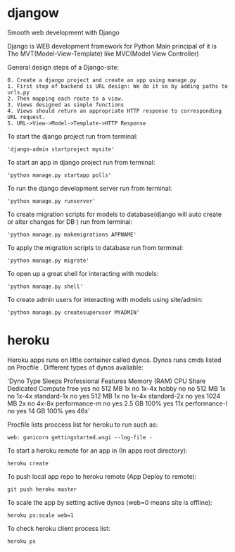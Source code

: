 # djangow
Smooth web development with Django

Django is WEB development framework for Python
Main principal of it is The MVT(Model-View-Template) like MVC(Model View Controller)

General design steps of a Django-site:

    0. Create a django project and create an app using manage.py
    1. First step of backend is URL design: We do it so by adding paths to urls.py
    2. Then mapping each route to a view.
    3. Views designed as simple functions
    4. Views should return an appropriate HTTP response to corresponding URL request.
    5. URL->View->Model->Template->HTTP Response
    
To start the django project run from terminal:

    'django-admin startproject mysite'
    
To start an app in django project run from terminal:

    'python manage.py startapp polls'
    
To run the django development server run from terminal:

    'python manage.py runserver'

To create migration scripts for models to database(django will auto create or alter changes for DB ) run from terminal:

    'python manage.py makemigrations APPNAME'
    
To apply the migration scripts to database run from terminal:

    'python manage.py migrate'
    
To open up a great shell for interacting with models:

    'python manage.py shell'
    
To create admin users for interacting with models using site/admin:

    'python manage.py createsuperuser MYADMIN'
 
    
# heroku

Heroku apps runs on little container called dynos. Dynos runs cmds listed on Procfile . Different types of dynos avaliable:

'Dyno Type	Sleeps	Professional Features	Memory (RAM)	CPU Share	Dedicated	Compute
free	        yes	        no	                512 MB	        1x	        no	    1x-4x
hobby	        no	        no	                512 MB	        1x	        no	    1x-4x
standard-1x	    no	        yes	                512 MB	        1x	        no	    1x-4x
standard-2x	    no	        yes	                1024 MB	        2x	        no	    4x-8x
performance-m	no	        yes	                2.5 GB	        100%	    yes	    11x
performance-l	no	        yes	                14 GB	        100%	    yes	    46x'

Procfile lists proccess list for heroku to run such as:

    web: gunicorn gettingstarted.wsgi --log-file -
    
To start a heroku remote for an app in (In apps root directory):

    heroku create
    
 To push local app repo to heroku remote (App Deploy to remote):

    git push heroku master
  
To scale the app by setting active dynos (web=0 means site is offline):

    heroku ps:scale web=1

To check heroku client process list:

    heroku ps
    
